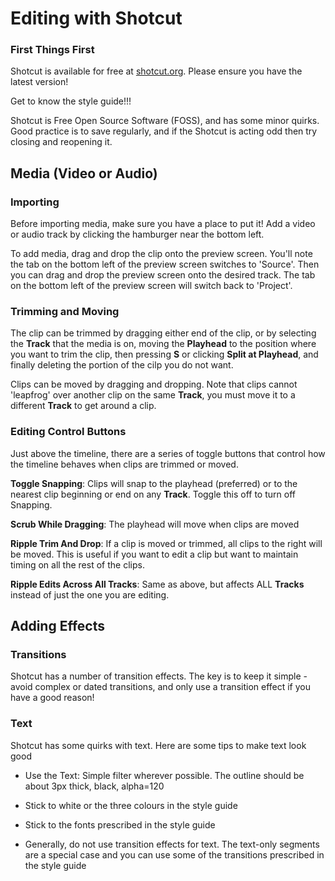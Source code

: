 # Editing with Shotcut

### First Things First

Shotcut is available for free at [shotcut.org](https://shotcut.org/download/).  Please ensure you have the latest version!

Get to know the style guide!!!

Shotcut is Free Open Source Software (FOSS), and has some minor quirks.  Good practice is to save regularly, and if the Shotcut is acting odd then try closing and reopening it.

## Media (Video or Audio)

### Importing

Before importing media, make sure you have a place to put it!  Add a video or audio track by clicking the hamburger near the bottom left.

To add media, drag and drop the clip onto the preview screen.  You'll note the tab on the bottom left of the preview screen switches to 'Source'.  Then you can drag and drop the preview screen onto the desired track.  The tab on the bottom left of the preview screen will switch back to 'Project'.

### Trimming and Moving

The clip can be trimmed by dragging either end of the clip, or by selecting the **Track** that the media is on, moving the **Playhead** to the position where you want to trim the clip, then pressing **S** or clicking **Split at Playhead**, and finally deleting the portion of the cilp you do not want.

Clips can be moved by dragging and dropping.  Note that clips cannot 'leapfrog' over another clip on the same **Track**, you must move it to a different **Track** to get around a clip.

### Editing Control Buttons

Just above the timeline, there are a series of toggle buttons that control how the timeline behaves when clips are trimmed or moved.

**Toggle Snapping**: Clips will snap to the playhead (preferred) or to the nearest clip beginning or end on any **Track**.  Toggle this off to turn off Snapping.

**Scrub While Dragging**: The playhead will move when clips are moved

**Ripple Trim And Drop**: If a clip is moved or trimmed, all clips to the right will be moved.  This is useful if you want to edit a clip but want to maintain timing on all the rest of the clips.

**Ripple Edits Across All Tracks**: Same as above, but affects ALL **Tracks** instead of just the one you are editing.

## Adding Effects

### Transitions

Shotcut has a number of transition effects.  The key is to keep it simple - avoid complex or dated transitions, and only use a transition effect if you have a good reason!

### Text

Shotcut has some quirks with text.  Here are some tips to make text look good

* Use the Text: Simple filter wherever possible.  The outline should be about 3px thick, black, alpha=120

* Stick to white or the three colours in the style guide

* Stick to the fonts prescribed in the style guide

* Generally, do not use transition effects for text.  The text-only segments are a special case and you can use some of the transitions prescribed in the style guide
